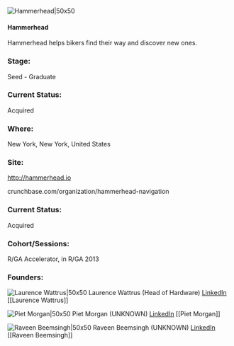 

![Hammerhead|50x50](https://apimg.techstars.com/connect/images/image_files/5313/b932/c2f6/507e/7400/0006/original/hammerheadrevised-305x305.jpg)

#### Hammerhead
Hammerhead helps bikers find their way and discover new ones.

### Stage: 
Seed - Graduate 

### Current Status: 
Acquired

### Where:
New York, New York, United States

### Site:
http://hammerhead.io



crunchbase.com/organization/hammerhead-navigation

### Current Status: 
Acquired

### Cohort/Sessions: 
R/GA Accelerator, in R/GA 2013

### Founders: 

![Laurence Wattrus|50x50](https://apimg.techstars.com/connect/images/image_files/57d0d8e0a93e9f961100001f/original/Laurence_Wattrus_Compressed.jpg) Laurence Wattrus (Head of Hardware) [LinkedIn](https://linkedin.com/in/laurencewattrus) [[Laurence Wattrus]]

![Piet Morgan|50x50](https://apimg.techstars.com/connect/images/image_files/56f54c39c2f1c41efc00002f/original/DSC_0053.jpg) Piet Morgan (UNKNOWN) [LinkedIn](https://linkedin.com/in/pietermorgan) [[Piet Morgan]]

![Raveen Beemsingh|50x50](http://s3.amazonaws.com/ts-accel-connect-uploads/images/image_files/5919f6919c66a9180d000020/original/HeadShot-HiRes-BW.jpg) Raveen Beemsingh (UNKNOWN) [LinkedIn](https://linkedin.com/in/raveenbeemsingh) [[Raveen Beemsingh]]


